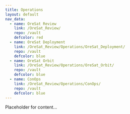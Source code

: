 ```yaml
---
title: Operations
layout: default
nav_data:
  - name: OreSat Review
    link: /OreSat_Review/
    repo: /vault
    defcolor: red
  - name: OreSat Deployment
    link: /OreSat_Review/Operations/OreSat_Deployment/
    repo: /vault
    defcolor: blue
  - name: OreSat Orbit
    link: /OreSat_Review/Operations/OreSat_Orbit/
    repo: /vault
    defcolor: blue
  - name: ConOps
    link: /OreSat_Review/Operations/ConOps/
    repo: /vault
    defcolor: blue
---
```



Placeholder for content...
